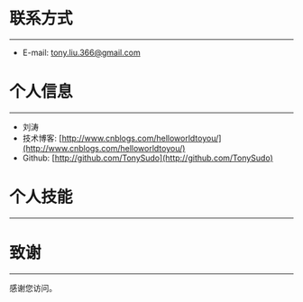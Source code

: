 # 联系方式

---

  * E-mail: tony.liu.366@gmail.com 

# 个人信息

---

  * 刘涛 
  * 技术博客: [http://www.cnblogs.com/helloworldtoyou/](http://www.cnblogs.com/helloworldtoyou/)  
  * Github:  [http://github.com/TonySudo](http://github.com/TonySudo)

# 个人技能

---



# 致谢

---

感谢您访问。

